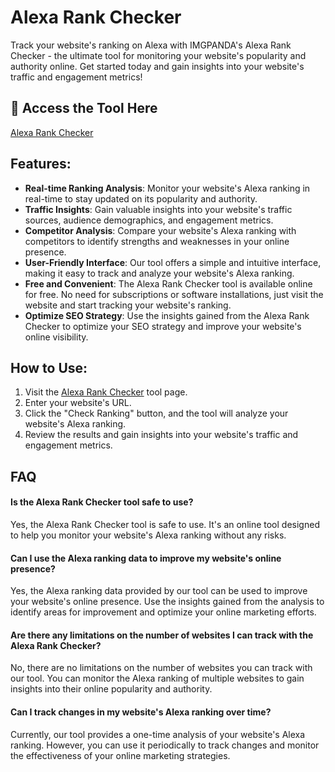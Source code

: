 # Alexa Rank Checker

Track your website's ranking on Alexa with IMGPANDA's Alexa Rank Checker - the ultimate tool for monitoring your website's popularity and authority online. Get started today and gain insights into your website's traffic and engagement metrics!

## 🔗 Access the Tool Here
[Alexa Rank Checker](https://imgpanda.com/alexa-rank-checker/)

## Features:

- **Real-time Ranking Analysis**: Monitor your website's Alexa ranking in real-time to stay updated on its popularity and authority.
- **Traffic Insights**: Gain valuable insights into your website's traffic sources, audience demographics, and engagement metrics.
- **Competitor Analysis**: Compare your website's Alexa ranking with competitors to identify strengths and weaknesses in your online presence.
- **User-Friendly Interface**: Our tool offers a simple and intuitive interface, making it easy to track and analyze your website's Alexa ranking.
- **Free and Convenient**: The Alexa Rank Checker tool is available online for free. No need for subscriptions or software installations, just visit the website and start tracking your website's ranking.
- **Optimize SEO Strategy**: Use the insights gained from the Alexa Rank Checker to optimize your SEO strategy and improve your website's online visibility.

## How to Use:

1. Visit the [Alexa Rank Checker](https://imgpanda.com/alexa-rank-checker/) tool page.
2. Enter your website's URL.
3. Click the "Check Ranking" button, and the tool will analyze your website's Alexa ranking.
4. Review the results and gain insights into your website's traffic and engagement metrics.

## FAQ

#### Is the Alexa Rank Checker tool safe to use?

Yes, the Alexa Rank Checker tool is safe to use. It's an online tool designed to help you monitor your website's Alexa ranking without any risks.

#### Can I use the Alexa ranking data to improve my website's online presence?

Yes, the Alexa ranking data provided by our tool can be used to improve your website's online presence. Use the insights gained from the analysis to identify areas for improvement and optimize your online marketing efforts.

#### Are there any limitations on the number of websites I can track with the Alexa Rank Checker?

No, there are no limitations on the number of websites you can track with our tool. You can monitor the Alexa ranking of multiple websites to gain insights into their online popularity and authority.

#### Can I track changes in my website's Alexa ranking over time?

Currently, our tool provides a one-time analysis of your website's Alexa ranking. However, you can use it periodically to track changes and monitor the effectiveness of your online marketing strategies.
